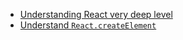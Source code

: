 - [Understanding React very deep level](https://youtu.be/FxgM9k1rg0Q?si=TnO2L3QQOgOlISkn&t=6217)
- [Understand `React.createElement`](https://youtu.be/FxgM9k1rg0Q?si=ZEA_w53LspjoEExC&t=7857)